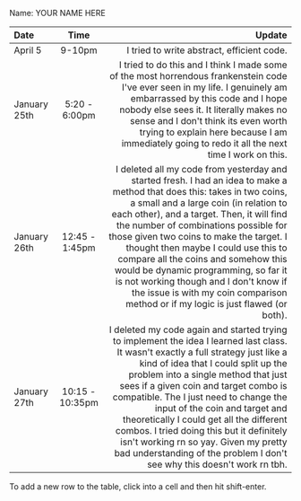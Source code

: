 Name: YOUR NAME HERE

| Date         |      Time       |                                                                                                                                                                                                                                                                                                                                                                                                                                                                                                                                                     Update |
|:-------------|:---------------:|-----------------------------------------------------------------------------------------------------------------------------------------------------------------------------------------------------------------------------------------------------------------------------------------------------------------------------------------------------------------------------------------------------------------------------------------------------------------------------------------------------------------------------------------------------------:|
| April 5      |     9-10pm      |                                                                                                                                                                                                                                                                                                                                                                                                                                                                                                                 I tried to write abstract, efficient code. |
| January 25th |  5:20 - 6:00pm  |                                                                                                                                                                                                     I tried to do this and I think I made some of the most horrendous frankenstein code I've ever seen in my life. I genuinely am embarrassed by this code and I hope nobody else sees it. It literally makes no sense and I don't think its even worth trying to explain here because I am immediately going to redo it all the next time I work on this. |
| January 26th | 12:45 - 1:45pm  | I deleted all my code from yesterday and started fresh. I had an idea to make a method that does this: takes in two coins, a small and a large coin (in relation to each other), and a target. Then, it will find the number of combinations possible for those given two coins to make the target. I thought then maybe I could use this to compare all the coins and somehow this would be dynamic programming, so far it is not working though and I don't know if the issue is with my coin comparison method or if my logic is just flawed (or both). |
| January 27th | 10:15 - 10:35pm |        I deleted my code again and started trying to implement the idea I learned last class. It wasn't exactly a full strategy just like a kind of idea that I could split up the problem into a single method that just sees if a given coin and target combo is compatible. The I just need to change the input of the coin and target and theoretically I could get all the different combos. I tried doing this but it definitely isn't working rn so yay. Given my pretty bad understanding of the problem I don't see why this doesn't work rn tbh. |


To add a new row to the table, click into a cell and then hit shift-enter.